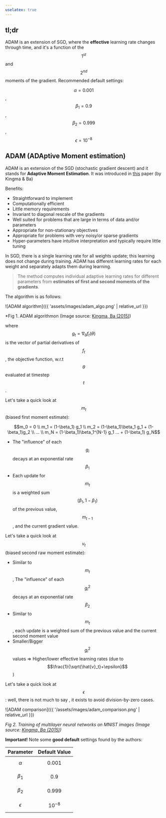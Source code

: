 ```yaml
---
uselatex: true
---
```

## tl;dr
ADAM is an extension of SGD, where the **effective** learning rate changes through time, and it's a function of the $$1^{st}$$ and $$2^{nd}$$ moments of the gradient. Recommended default settings:

$$\alpha = 0.001$$, $$\beta_1 = 0.9$$, $$\beta_2 = 0.999$$, $$\epsilon = 10^{-8}$$

## ADAM (ADAptive Moment estimation)
ADAM is an extension of the SGD (stochastic gradient descent) and it stands for **Adaptive Moment Estimation**. It was introduced in [this][kingma-ba-2015] paper (by Kingma & Ba)

Benefits:

- Straightforward to implement
- Computationally efficient
- Little memory requirements
- Invariant to diagonal rescale of the gradients
- Well suited for problems that are large in terms of data and/or parameters
- Appropriate for non-stationary objectives
- Appropriate for problems with very noisy/or sparse gradients
- Hyper-parameters have intuitive interpretation and typically require little tuning

In SGD, there is a single learning rate for all weights update; this learning does not change during training. ADAM has different learning rates for each weight and separately adapts them during learning.

> The method computes individual adaptive learning rates for different parameters from **estimates of first and second moments of the gradients**.

The algorithm is as follows:

![ADAM algorithm]({{ 'assets/images/adam_algo.png' | relative_url }})

*Fig 1. ADAM algorithmon (Image source: [Kingma, Ba (2015)](https://arxiv.org/pdf/1412.6980.pdf))

where $$g_t = \nabla_\theta f_t(\theta)$$  is the vector of partial derivatives of $$f_t$$, the objective function, w.r.t $$\theta$$ evaluated at timestep $$t$$.

Let's take a quick look at $$m_t$$ (biased first moment estimate):

$$m_0 = 0 \\ m_1 = (1-\beta_1) g_1 \\ m_2 = (1-\beta_1)\beta_1 g_1 + (1-\beta_1)g_2 \\ ... \\ m_N = (1-\beta_1)\beta_1^{N-1} g_1 ... + (1-\beta_1) g_N$$

- The "influence" of each $$g_i$$ decays at an exponential rate $$\beta_1$$
- Each update for $$m_t$$ is a weighted sum $$(\beta_1, 1-\beta_1)$$ of the previous value, $$m_{t-1}$$, and the current gradient value.

Let's take a quick look at $$v_t$$ (biased second raw moment estimate):

- Similar to $$m_t$$, The "influence" of each $$g_i^2$$ decays at an exponential rate $$\beta_2$$
- Similar to $$m_t$$, each update is a weighted sum of the previous value and the current second moment value
- Smaller/Bigger $$g_i^2$$ values ⇒ Higher/lower effective learning rates (due to $$\frac{1}{\sqrt{\hat{v}_t}+\epsilon}$$)

Let's take a quick look at $$\epsilon$$: well, there is not much to say , it exists to avoid division-by-zero cases.

![ADAM comparison]({{ '/assets/images/adam_comparison.png' | relative_url }})

*Fig 2. Training of multilayer neural networks on MNIST images (Image source: [Kingma, Ba (2015)](https://arxiv.org/pdf/1412.6980.pdf))*


**Important!** Note some **good default** settings found by the authors:

| Parameter    | Default Value |
|--------------|:-------------:|
| $$\alpha$$   | 0.001         |
| $$\beta_1$$  | 0.9           |
| $$\beta_2$$  | 0.999         |
| $$\epsilon$$ | $$10^{-8}$$   |

[kingma-ba-2015]: https://arxiv.org/pdf/1412.6980.pdf 